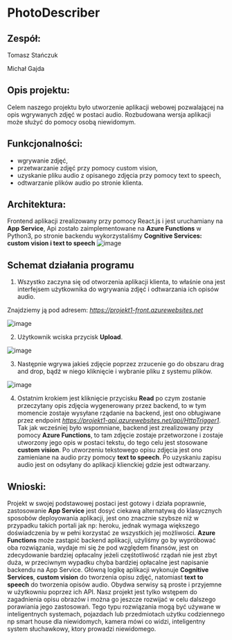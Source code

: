 # PhotoDescriber

## Zespół:
Tomasz Stańczuk

Michał Gajda

## Opis projektu:
Celem naszego projektu było utworzenie aplikacji webowej pozwalającej na opis wgrywanych zdjęć w postaci audio.
Rozbudowana wersja aplikacji może służyć do pomocy osobą niewidomym.

## Funkcjonalności:
* wgrywanie zdjęć,
* przetwarzanie zdjęć przy pomocy custom vision,
* uzyskanie pliku audio z opisanego zdjęcia przy pomocy text to speech,
* odtwarzanie plików audio po stronie klienta.

## Architektura:
Frontend aplikacji zrealizowany przy pomocy React.js i jest uruchamiany na **App Service**, Api zostało zaimplementowane na **Azure Functions** w Python3, po stronie backendu wykorzystaliśmy **Cognitive Services: custom vision i text to speech**
![image](https://user-images.githubusercontent.com/58606334/142779079-e2d5772c-fccb-4844-a195-32bc777e1631.png)

## Schemat działania programu

1. Wszystko zaczyna się od otworzenia aplikacji klienta, to właśnie ona jest interfejsem użytkownika do wgrywania zdjęć i odtwarzania ich opisów audio.

Znajdziemy ją pod adresem: *https://projekt1-front.azurewebsites.net*

![image](https://user-images.githubusercontent.com/58606334/142779226-7a805b70-b5a6-423a-8ab4-bea499642652.png)

2. Użytkownik wciska przycisk **Upload**.

![image](https://user-images.githubusercontent.com/58606334/142779264-97a429ce-1339-4ba3-aa3e-61609fce4441.png)

3. Następnie wgrywa jakieś zdjęcie poprzez zrzucenie go do obszaru drag and drop, bądź w niego kliknięcie i wybranie pliku z systemu plików.

![image](https://user-images.githubusercontent.com/58606334/142779325-9f4771f4-dbe0-42e7-b5d5-0b6ab87024b7.png)

4. Ostatnim krokiem jest kliknięcie przycisku **Read** po czym zostanie przeczytany opis zdjęcia wygenerowany przez backend, to w tym momencie zostaje wysyłane rządanie na backend, 
jest ono obługiwane przez endpoint *https://projekt1-api.azurewebsites.net/api/HttpTrigger1*. Tak jak wcześniej było wspomniane, backend jest zrealizowany przy pomocy **Azure Functions**, to tam zdjęcie zostaje przetworzone i zostaje utworzony jego opis w postaci tekstu, do tego celu jest stosowane **custom vision**. Po utworzeniu tekstowego opisu zdjęcia jest ono zamieniane na audio przy pomocy **text to speech**. Po uzyskaniu zapisu audio jest on odsyłany do aplikacji klienckiej gdzie jest odtwarzany.

## Wnioski:
Projekt w swojej podstawowej postaci jest gotowy i działa poprawnie, zastosowanie **App Service** jest dosyć ciekawą alternatywą do klasycznych sposobów deployowania aplikacji, jest ono znacznie szybsze niż w przypadku takich portali jak np: heroku, jednak wymaga większego doświadczenia by w pełni korzystać ze wszystkich jej możliwości.
**Azure Functions** może zastąpić backend aplikacji, użyliśmy go by wypróbować oba rozwiązania, wydaje mi się że pod względem finansów, jest on zdecydowanie bardziej opłacalny jeżeli częśtotliwość rządań nie jest zbyt duża, w przeciwnym wypadku chyba bardziej opłacalne jest napisanie backendu na App Service.
Główną logikę aplikacji wykonuje **Cognitive Services**, **custom vision** do tworzenia opisu zdjęć, natomiast **text to speech** do tworzenia opisów audio. Obydwa serwisy są proste i przyjemne w użytkowniu poprzez ich API.
Nasz projekt jest tylko wstępem do zagadnienia opisu obrazów i można go jeszcze rozwijać w celu dalszego porawiania jego zastosowań. Tego typu rozwiązania mogą być używane w inteligentnych systemach, pojazdach lub przedmiotach użytku codziennego np smart house dla niewidomych, kamera mówi co widzi, inteligentny system słuchawkowy, ktory prowadzi niewidomego.
